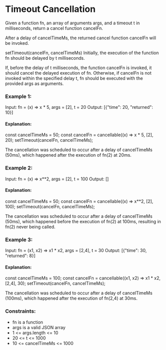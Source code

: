 # Timeout Cancellation

Given a function fn, an array of arguments args, and a timeout t in milliseconds, return a cancel function cancelFn.

After a delay of cancelTimeMs, the returned cancel function cancelFn will be invoked.

setTimeout(cancelFn, cancelTimeMs)
Initially, the execution of the function fn should be delayed by t milliseconds.

If, before the delay of t milliseconds, the function cancelFn is invoked, it should cancel the delayed execution of fn. Otherwise, if cancelFn is not invoked within the specified delay t, fn should be executed with the provided args as arguments.

### Example 1:

Input: fn = (x) => x \* 5, args = [2], t = 20
Output: [{"time": 20, "returned": 10}]

#### Explanation:

const cancelTimeMs = 50;
const cancelFn = cancellable((x) => x \* 5, [2], 20);
setTimeout(cancelFn, cancelTimeMs);

The cancellation was scheduled to occur after a delay of cancelTimeMs (50ms), which happened after the execution of fn(2) at 20ms.

### Example 2:

Input: fn = (x) => x\*\*2, args = [2], t = 100
Output: []

#### Explanation:

const cancelTimeMs = 50;
const cancelFn = cancellable((x) => x\*\*2, [2], 100);
setTimeout(cancelFn, cancelTimeMs);

The cancellation was scheduled to occur after a delay of cancelTimeMs (50ms), which happened before the execution of fn(2) at 100ms, resulting in fn(2) never being called.

### Example 3:

Input: fn = (x1, x2) => x1 \* x2, args = [2,4], t = 30
Output: [{"time": 30, "returned": 8}]

#### Explanation:

const cancelTimeMs = 100;
const cancelFn = cancellable((x1, x2) => x1 \* x2, [2,4], 30);
setTimeout(cancelFn, cancelTimeMs);

The cancellation was scheduled to occur after a delay of cancelTimeMs (100ms), which happened after the execution of fn(2,4) at 30ms.

### Constraints:

- fn is a function
- args is a valid JSON array
- 1 <= args.length <= 10
- 20 <= t <= 1000
- 10 <= cancelTimeMs <= 1000
